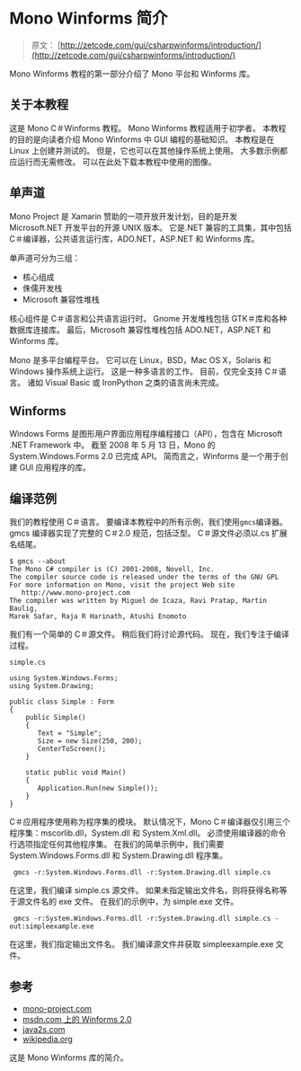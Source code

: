 # Mono Winforms 简介

> 原文： [http://zetcode.com/gui/csharpwinforms/introduction/](http://zetcode.com/gui/csharpwinforms/introduction/)

Mono Winforms 教程的第一部分介绍了 Mono 平台和 Winforms 库。

## 关于本教程

这是 Mono C＃Winforms 教程。 Mono Winforms 教程适用于初学者。 本教程的目的是向读者介绍 Mono Winforms 中 GUI 编程的基础知识。 本教程是在 Linux 上创建并测试的。 但是，它也可以在其他操作系统上使用。 大多数示例都应运行而无需修改。 可以在此处下载本教程中使用的图像。

## 单声道

Mono Project 是 Xamarin 赞助的一项开放开发计划，目的是开发 Microsoft.NET 开发平台的开源 UNIX 版本。 它是.NET 兼容的工具集，其中包括 C＃编译器，公共语言运行库，ADO.NET，ASP.NET 和 Winforms 库。

单声道可分为三组：

*   核心组成
*   侏儒开发栈
*   Microsoft 兼容性堆栈

核心组件是 C＃语言和公共语言运行时。 Gnome 开发堆栈包括 GTK＃库和各种数据库连接库。 最后，Microsoft 兼容性堆栈包括 ADO.NET，ASP.NET 和 Winforms 库。

Mono 是多平台编程平台。 它可以在 Linux，BSD，Mac OS X，Solaris 和 Windows 操作系统上运行。 这是一种多语言的工作。 目前，仅完全支持 C＃语言。 诸如 Visual Basic 或 IronPython 之类的语言尚未完成。

## Winforms

Windows Forms 是图形用户界面应用程序编程接口（API），包含在 Microsoft .NET Framework 中。 截至 2008 年 5 月 13 日，Mono 的 System.Windows.Forms 2.0 已完成 API。 简而言之，Winforms 是一个用于创建 GUI 应用程序的库。

## 编译范例

我们的教程使用 C＃语言。 要编译本教程中的所有示例，我们使用`gmcs`编译器。 gmcs 编译器实现了完整的 C＃2.0 规范，包括泛型。 C＃源文件必须以.cs 扩展名结尾。

```
$ gmcs --about
The Mono C# compiler is (C) 2001-2008, Novell, Inc.
The compiler source code is released under the terms of the GNU GPL
For more information on Mono, visit the project Web site
   http://www.mono-project.com
The compiler was written by Miguel de Icaza, Ravi Pratap, Martin Baulig, 
Marek Safar, Raja R Harinath, Atushi Enomoto

```

我们有一个简单的 C＃源文件。 稍后我们将讨论源代码。 现在，我们专注于编译过程。

`simple.cs`

```
using System.Windows.Forms;
using System.Drawing;

public class Simple : Form
{
    public Simple()
    {
       Text = "Simple";
       Size = new Size(250, 200);
       CenterToScreen();
    }

    static public void Main()
    {
       Application.Run(new Simple());
    }
}

```

C＃应用程序使用称为程序集的模块。 默认情况下，Mono C＃编译器仅引用三个程序集：mscorlib.dll，System.dll 和 System.Xml.dll。 必须使用编译器的命令行选项指定任何其他程序集。 在我们的简单示例中，我们需要 System.Windows.Forms.dll 和 System.Drawing.dll 程序集。

```
 gmcs -r:System.Windows.Forms.dll -r:System.Drawing.dll simple.cs

```

在这里，我们编译 simple.cs 源文件。 如果未指定输出文件名，则将获得名称等于源文件名的 exe 文件。 在我们的示例中，为 simple.exe 文件。

```
 gmcs -r:System.Windows.Forms.dll -r:System.Drawing.dll simple.cs -out:simpleexample.exe

```

在这里，我们指定输出文件名。 我们编译源文件并获取 simpleexample.exe 文件。

## 参考



*   [mono-project.com](http://www.mono-project.com)
*   [msdn.com 上的 Winforms 2.0](http://msdn.microsoft.com/en-us/library/bb966997.aspx)
*   [java2s.com](http://java2s.com)
*   [wikipedia.org](http://wikipedia.org)



这是 Mono Winforms 库的简介。